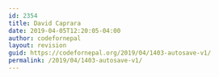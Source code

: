 ```yaml
---
id: 2354
title: David Caprara
date: 2019-04-05T12:20:05-04:00
author: codefornepal
layout: revision
guid: https://codefornepal.org/2019/04/1403-autosave-v1/
permalink: /2019/04/1403-autosave-v1/
---
```

